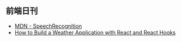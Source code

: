 ## 前端日刊

* [MDN - SpeechRecognition](https://developer.mozilla.org/zh-CN/docs/Web/API/SpeechRecognition)
* [How to Build a Weather Application with React and React Hooks](https://www.freecodecamp.org/news/learn-react-by-building-a-weather-app/)
